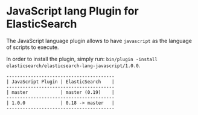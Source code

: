 JavaScript lang Plugin for ElasticSearch
==================================

The JavaScript language plugin allows to have `javascript` as the language of scripts to execute.

In order to install the plugin, simply run: `bin/plugin -install elasticsearch/elasticsearch-lang-javascript/1.0.0`. 

    ----------------------------------------
    | JavaScript Plugin | ElasticSearch    |
    ----------------------------------------
    | master            | master (0.19)    |
    ----------------------------------------
    | 1.0.0             | 0.18 -> master   |
    ----------------------------------------


